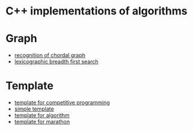 C++ implementations of algorithms
===========================================

# Graph
- [recognition of chordal graph](graph/is_chordal.cc)
- [lexicographic breadth first search](graph/lexicographic_bfs.cc)

# Template
- [template for competitive programming](template/template.cc)
- [simple template](template/short_template.cc)
- [template for algorithm](template/algorithm_template.cc)
- [template for marathon](template/marathon_template.cc)

